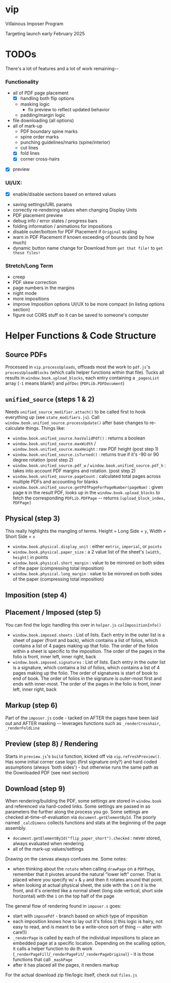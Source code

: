 # vip
Villainous Imposer Program

Targeting launch early February 2025

# TODOs

There's a lot of features and a lot of work remaining--

### Functionality

- all of PDF page placement
  - [x] handling both flip options
  - masking logic
    - fix preview to reflect updated behavior
  - padding/margin logic
- file downloading (all options)
- all of mark-up
  - PDF boundary spine marks
  - spine order marks
  - punching guidelines/marks (spine/interior)
  - cut lines
  - [x] fold lines
  - [x] corner cross-hairs
- [x] preview

### UI/UX:

- [x] enable/disable sections based on entered values
- saving settings/URL params
- correctly re-rendering values when changing Display Units
- PDF placement preview
- debug info / error states / progress bars
- folding information / animations for impositions
- disable outer/bottom for PDF Placement if `Original` scaling
- warn in PDF Placement if known exceeding of bounds (and by how much)
- dynamic button name change for Download from `get that file!` to `get those files!`

### Stretch/Long Term

- creep
- PDF skew correction
- page numbers in the margins
- night mode
- more impositions
- improve Imposition options UI/UX to be more compact (in listing options section)
- figure out CORS stuff so it can be saved to someone's computer

# Helper Functions & Code Structure

## Source PDFs

Processed in `vip.processUploads`, offloads most the work to `pdf.js`'s `processUploadBlocks` (which calls helper functions within that file). Tucks all results in `window.book.upload_blocks`, each entry containing a `_pagesList` array (`-1` means blank!) and `pdfDoc` (`PDFLib.PDFDocument`)


## `unified_source` (steps 1 & 2)

Needs `unified_source_modifier.attach()` to be called first to hook everything up (see `state_modifiers.js`).
Call `window.book.unified_source.processUpdate()` after base changes to re-calculate things. Things like:

- `window.book.unified_source.hasValidPdf()` : returns a boolean
- `window.book.unified_source.maxWidth` / `window.book.unified_source.maxHeight` : raw PDF height (post step 1)
- `window.book.unified_source.isTurned()` : returns true if it's -90 or 90 degree rotation (post step 2)
- `window.book.unified_source.pdf_w` / `window.book.unified_source.pdf_h` : takes into account PDF margins and rotation. (post step 2)
- `window.book.unified_source.pageCount` : calculated total pages across multiple PDFs and accounting for blanks
- `window.book.unified_source.getPdfPageForPageNumber(pageNum)` : given page `N` in the result PDF, looks up in the `window.book.upload_blocks` to fetch the corresponding `PDFLib.PDFPage` -- returns `[upload_block_index, PDFPage]`

## Physical (step 3)

This really highlights the mangling of terms. Height = Long Side = `y`, Width = Short Side = `x`

- `window.book.physical.display_unit` : either `metric`, `imperial`, or `points`
- `window.book.physical.paper_size` : a 2 value list of the sheet's `[width, height]` in points
- `window.book.physical.short_margin` : value to be mirrored on both sides of the paper (compressing total imposition)
- `window.book.physical.long_margin` : value to be mirrored on both sides of the paper (compressing total imposition)

## Imposition (step 4)

## Placement / Imposed (step 5)

You can find the logic handling this over in `helper.js` `calImpositionInfo()`

- `window.book.imposed.sheets` : List of lists. Each entry in the outer list is a sheet of paper (front and back), which contains a list of folios, which contains a list of 4 pages making up that folio. The order of the folios within a sheet is specific to the imposition. The order of the pages in the folio is front, inner left, inner right, back
- `window.book.imposed.signatures` : List of lists. Each entry in the outer list is a signature, which contains a list of folios, which contains a list of 4 pages making up the folio. The order of signatures is start of book to end of book. The order of folios in the signature is outer-most first and ends with inner-most. The order of the pages in the folio is front, inner left, inner right, back

## Markup (step 6)

Part of the `imposer.js` code - tacked on AFTER the pages have been laid out and AFTER masking -- leverages functions such as `_renderCrosshair`, `_renderFoldLine`

## Preview (step 8) / Rendering

Starts in `preview.js`'s `build` function, kicked off via `vip.refreshPreview()`. Has some initial corner case logic (first signature only?) and hard coded assumptions (always 'both sides') - but otherwise runs the same path as the Downloaded PDF (see next section)

## Download (step 9)

When rendering/building the PDF, some settings are stored in `window.book` and referenced via hard-coded links. Some settings are passed in as parameters the further along the process you go. Some settings are checked at-time-of-evaluation via `document.getElementById`. The poorly named `_calcDimens` collects functions and stats at the beginning of the page assembly. 

- `document.getElementById("flip_paper_short").checked` : never stored, always evaluated when rendering
- all of the mark-up values/settings

Drawing on the canvas always confuses me. Some notes:

- when thinking about the `rotate` when calling `drawPage` on a `PDFPage`, remember that it pivotes around the natural "lower left" corner. That is placed where you specify w/ `x` & `y` and then it rotates around that point. 
- when looking at actual physical sheet, the side with the `1` on it is the front, and it's oriented like a normal sheet (long side vertical, short side horizontal) with the `1` on the top half of the page

The general flow of rendering found in `imposer.s` goes:
- start with `imposePdf` - branch based on which type of imposition
- each imposition knows how to lay out it's folios (( this logic is hairy, not easy to read, and is meant to be a write-once sort of thing -- alter with care!))
- `_renderPage` is called by each of the individual impositions to place an embedded page at a specific location. Depending on the scalling option, it calls a helper function to do th work (`_renderPageFill`/`_renderPageFit`/`_renderPageOriginal`) - it is those functions that call `_maskPage`
- after it has placed all the pages, it renders markup

For the actual download zip file/logic itself, check out `files.js`